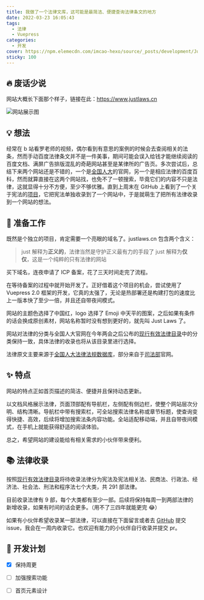 ```yaml
---
title: 我做了一个法律文库，这可能是最简洁、便捷查询法律条文的地方
date: 2022-03-23 16:05:43
tags:
  - 法律
  - Vuepress
categories:
  - 开发
cover: https://npm.elemecdn.com/imcao-hexo/source/_posts/development/JustLaws/exhibition.png
sticky: 100
---
```


## 🔥 废话少说

网站大概长下面那个样子，链接在此：https://www.justlaws.cn

![网站展示图](https://npm.elemecdn.com/imcao-hexo/source/_posts/development/JustLaws/exhibition.png)

## 💡 想法

经常在 b 站看罗老师的视频，偶尔看到有意思的案例的时候会去查阅相关的法条，然而手动百度法律条文并不是一件美事，期间可能会误入给钱才能继续阅读的百度文档、满屏广告排版混乱的奇葩网站甚至是某律所的广告页。多次尝试后，总结下来两个网站还是不错的，一个是[全国人大](http://www.npc.gov.cn/)的官网，另一个是相应法律的百度百科，然而就算直接在这两个网站找，也免不了一顿搜索，毕竟它们的内容不只是法律，这就显得十分不方便，至少不够优雅。直到上周末在 GitHub 上看到了一个关于宪法的[项目](https://github.com/cn/constitution)，它把宪法单独收录到了一个网站中，于是就萌生了把所有法律收录到一个网站的想法。

## 🍔 准备工作

既然是个独立的项目，肯定需要一个亮眼的域名了。justlaws.cn 包含两个含义：

> just 解释为**正义的**，法律当然是守护正义最有力的手段了
> just 解释为**仅仅**，这是一个纯粹的只有法律的网站

买下域名，连夜申请了 ICP 备案，花了三天时间走完了流程。

在等待备案的过程中就开始开发了。正好借着这个项目的机会，尝试使用了 Vuepress 2.0 框架的开发，它真的太强了，无论是热部署还是构建打包的速度比上一版本快了至少一倍，并且还自带夜间模式。

网站的主题色选择了中国红，logo 选择了 Emoji 中天平的图案，之后如果有条件的话会换成原创素材，网站名称暂时没有想到更好的，就先叫 Just Laws 了。

网站对法律的分类与全国人大官网在今年两会之后公布的[现行有效法律目录](http://www.npc.gov.cn/npc/c30834/202203/a327af7452d446bea33e3e3138efd808.shtml)中的分类保持一致，具体法律的收录也将从该目录里进行选择。

法律原文主要来源于[全国人大法律法规数据库](https://flk.npc.gov.cn/)，部分来自于[司法部](http://www.moj.gov.cn/pub/sfbgw/flfggz/flfggzflty/fltysfxzxgflfg/)官网。

## ✨ 特点

网站的特点正如首页描述的简洁、便捷并且保持动态更新。

以文档风格展示法律，页面顶部配有导航栏，左侧配有侧边栏，使整个网站层次分明、结构清晰。导航栏中带有搜索栏，可全站搜索法律名称或章节标题，使查询变得快捷、高效，后续将增加搜索法条内容功能。全站适配移动端，并且自带夜间模式，在手机上就能获得舒适的阅读体验。

总之，希望网站的建设能给有相关需求的小伙伴带来便利。

## 📚 法律收录

按照[现行有效法律目录](http://www.npc.gov.cn/npc/c30834/202203/a327af7452d446bea33e3e3138efd808.shtml)将待收录法律分为宪法及宪法相关法、民商法、行政法、经济法、社会法、刑法和程序法七个大类，共 291 部法律。

目前收录法律有 9 部，每个大类都有至少一部。后续将保持每周一到两部法律的新增收录，如果有时间的话会更多。（用不了三四年就能更完 😂）

如果有小伙伴希望收录某一部法律，可以直接在下面留言或者去 [GitHub](https://github.com/ImCa0/just-laws) 提交 issue，我会在一周内收录它。也欢迎有能力的小伙伴自行收录并提交 pr。

## 📝 开发计划

- [x] 保持周更

- [ ] 加强搜索功能

- [ ] 首页元素设计
